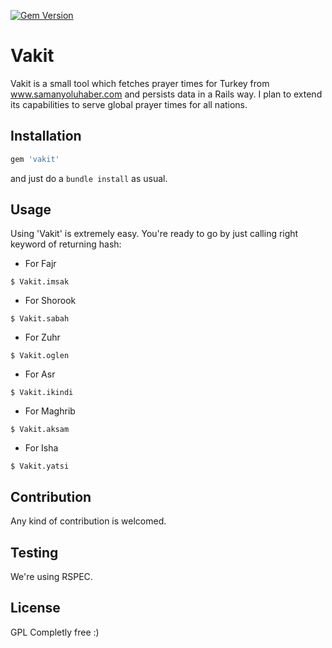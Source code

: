 [![Gem Version](https://badge.fury.io/rb/vakit.png)](http://badge.fury.io/rb/vakit)
# Vakit
Vakit is a small tool which fetches prayer times for Turkey from www.samanyoluhaber.com and persists data in a Rails way. I plan to extend its capabilities to serve global prayer times for all nations.

## Installation
```ruby
gem 'vakit'
```
and just do a `bundle install` as usual.

## Usage
Using 'Vakit' is extremely easy. You're ready to go by just calling right keyword of returning hash:

- For Fajr
```console
$ Vakit.imsak
```

- For Shorook
```console
$ Vakit.sabah
```

- For Zuhr
```console
$ Vakit.oglen
```

- For Asr
```console
$ Vakit.ikindi
```

- For Maghrib
```console
$ Vakit.aksam
```

- For Isha
```console
$ Vakit.yatsi
```

## Contribution

Any kind of contribution is welcomed.

## Testing
We're using RSPEC.

## License
GPL
Completly free :)
